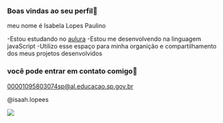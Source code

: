 ###  Boas vindas ao seu perfil💙

meu nome é Isabela Lopes Paulino

-Estou estudando no [aulura](https://www.alura.com.br)
-Estou me desenvolvendo na linguagem javaScript
-Utilizo esse espaço para minha organição e compartilhamento dos meus projetos desenvolvidos 

### você pode entrar em contato comigo📧

00001095803074sp@al.educacao.sp.gov.br

@isaah.lopees


![](https://media1.tenor.com/m/IIxvyrhdmJEAAAAC/love-hearts.gif)

